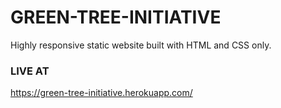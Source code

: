 # GREEN-TREE-INITIATIVE

Highly responsive static website built with HTML and CSS only.

### LIVE AT
https://green-tree-initiative.herokuapp.com/
